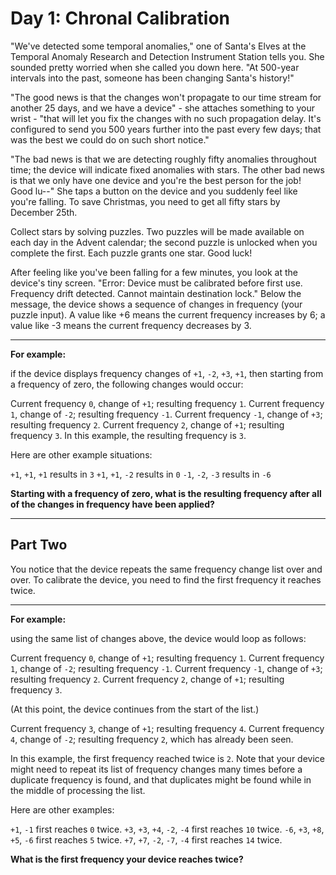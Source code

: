 # Day 1: Chronal Calibration

"We've detected some temporal anomalies," one of Santa's Elves at the Temporal Anomaly Research and Detection Instrument Station tells you. She sounded pretty worried when she called you down here. "At 500-year intervals into the past, someone has been changing Santa's history!"

"The good news is that the changes won't propagate to our time stream for another 25 days, and we have a device" - she attaches something to your wrist - "that will let you fix the changes with no such propagation delay. It's configured to send you 500 years further into the past every few days; that was the best we could do on such short notice."

"The bad news is that we are detecting roughly fifty anomalies throughout time; the device will indicate fixed anomalies with stars. The other bad news is that we only have one device and you're the best person for the job! Good lu--" She taps a button on the device and you suddenly feel like you're falling. To save Christmas, you need to get all fifty stars by December 25th.

Collect stars by solving puzzles. Two puzzles will be made available on each day in the Advent calendar; the second puzzle is unlocked when you complete the first. Each puzzle grants one star. Good luck!

After feeling like you've been falling for a few minutes, you look at the device's tiny screen. "Error: Device must be calibrated before first use. Frequency drift detected. Cannot maintain destination lock." Below the message, the device shows a sequence of changes in frequency (your puzzle input). A value like +6 means the current frequency increases by 6; a value like -3 means the current frequency decreases by 3.

---

 **For example:**

if the device displays frequency changes of `+1`, `-2`, `+3`, `+1`, then starting from a frequency of zero, the following changes would occur:

Current frequency  `0`, change of `+1`; resulting frequency  `1`.
Current frequency  `1`, change of `-2`; resulting frequency `-1`.
Current frequency `-1`, change of `+3`; resulting frequency  `2`.
Current frequency  `2`, change of `+1`; resulting frequency  `3`.
In this example, the resulting frequency is `3`.

Here are other example situations:

`+1`, `+1`, `+1` results in  `3`
`+1`, `+1`, `-2` results in  `0`
`-1`, `-2`, `-3` results in `-6`

**Starting with a frequency of zero, what is the resulting frequency after all of the changes in frequency have been applied?**

---

## Part Two

You notice that the device repeats the same frequency change list over and over. To calibrate the device, you need to find the first frequency it reaches twice.

---

**For example:**

using the same list of changes above, the device would loop as follows:

Current frequency  `0`, change of `+1`; resulting frequency  `1`.
Current frequency  `1`, change of `-2`; resulting frequency `-1`.
Current frequency `-1`, change of `+3`; resulting frequency  `2`.
Current frequency  `2`, change of `+1`; resulting frequency  `3`.

(At this point, the device continues from the start of the list.)

Current frequency  `3`, change of `+1`; resulting frequency  `4`.
Current frequency  `4`, change of `-2`; resulting frequency  `2`, which has already been seen.

In this example, the first frequency reached twice is `2`. Note that your device might need to repeat its list of frequency changes many times before a duplicate frequency is found, and that duplicates might be found while in the middle of processing the list.

Here are other examples:

`+1`, `-1` first reaches `0` twice.
`+3`, `+3`, `+4`, `-2`, `-4` first reaches `10` twice.
`-6`, `+3`, `+8`, `+5`, `-6` first reaches `5` twice.
`+7`, `+7`, `-2`, `-7`, `-4` first reaches `14` twice.

**What is the first frequency your device reaches twice?**
